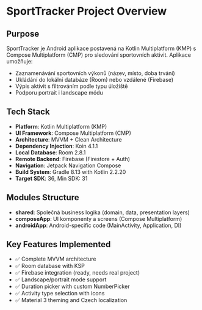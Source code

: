 # SportTracker Project Overview

## Purpose
SportTracker je Android aplikace postavená na Kotlin Multiplatform (KMP) s Compose Multiplatform (CMP) pro sledování sportovních aktivit. Aplikace umožňuje:
- Zaznamenávání sportovních výkonů (název, místo, doba trvání)
- Ukládání do lokální databáze (Room) nebo vzdálené (Firebase)
- Výpis aktivit s filtrováním podle typu úložiště
- Podporu portrait i landscape módu

## Tech Stack
- **Platform**: Kotlin Multiplatform (KMP)
- **UI Framework**: Compose Multiplatform (CMP)
- **Architecture**: MVVM + Clean Architecture
- **Dependency Injection**: Koin 4.1.1
- **Local Database**: Room 2.8.1
- **Remote Backend**: Firebase (Firestore + Auth)
- **Navigation**: Jetpack Navigation Compose
- **Build System**: Gradle 8.13 with Kotlin 2.2.20
- **Target SDK**: 36, Min SDK: 31

## Modules Structure
- **shared**: Společná business logika (domain, data, presentation layers)
- **composeApp**: UI komponenty a screens (Compose Multiplatform)
- **androidApp**: Android-specific code (MainActivity, Application, DI)

## Key Features Implemented
- ✅ Complete MVVM architecture
- ✅ Room database with KSP
- ✅ Firebase integration (ready, needs real project)
- ✅ Landscape/portrait mode support
- ✅ Duration picker with custom NumberPicker
- ✅ Activity type selection with icons
- ✅ Material 3 theming and Czech localization